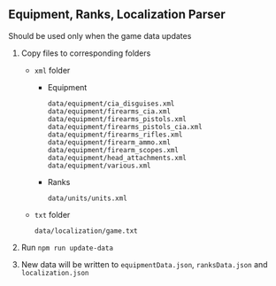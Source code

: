 ## Equipment, Ranks, Localization Parser

Should be used only when the game data updates

1. Copy files to corresponding folders

   - `xml` folder

     - Equipment
       ```
       data/equipment/cia_disguises.xml
       data/equipment/firearms_cia.xml
       data/equipment/firearms_pistols.xml
       data/equipment/firearms_pistols_cia.xml
       data/equipment/firearms_rifles.xml
       data/equipment/firearm_ammo.xml
       data/equipment/firearm_scopes.xml
       data/equipment/head_attachments.xml
       data/equipment/various.xml
       ```
     - Ranks
       ```
       data/units/units.xml
       ```

   - `txt` folder

     ```
     data/localization/game.txt
     ```

2. Run `npm run update-data`
3. New data will be written to `equipmentData.json`, `ranksData.json` and `localization.json`
